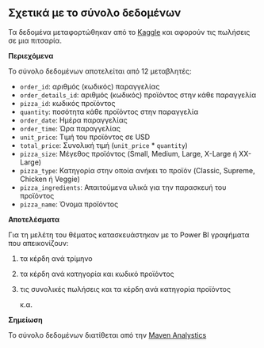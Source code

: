## **Σχετικά με το σύνολο δεδομένων**

Τα δεδομένα μεταφορτώθηκαν από το [Kaggle](https://www.kaggle.com/datasets/shilongzhuang/pizza-sales) και αφορούν τις πωλήσεις σε μια πιτσαρία.



**Περιεχόμενα**

Το σύνολο δεδομένων αποτελείται από 12 μεταβλητές:

- `order_id`: αριθμός (κωδικός) παραγγελίας 
- `order_details_id`: αριθμός (κωδικός) προϊόντος στην κάθε παραγγελία
- `pizza_id`: κωδικός προϊόντος
- `quantity`: ποσότητα κάθε προϊόντος στην παραγγελία
- `order_date`: Ημέρα παραγγελίας
- `order_time`: Ώρα παραγγελίας
- `unit_price`: Τιμή του προϊόντος σε USD
- `total_price`: Συνολική τιμή (`unit_price` * `quantity`)
- `pizza_size`: Μέγεθος προϊόντος (Small, Medium, Large, X-Large ή XX-Large)
- `pizza_type`: Κατηγορία στην οποία ανήκει το προϊόν (Classic, Supreme, Chicken ή Veggie)
- `pizza_ingredients`: Απαιτούμενα υλικά για την παρασκευή του προϊόντος
- `pizza_name`: Όνομα προϊόντος



**Αποτελέσματα**

Για τη μελέτη του θέματος κατασκευάστηκαν με το Power BI γραφήματα που απεικονίζουν:

1. τα κέρδη ανά τρίμηνο

2. τα κέρδη ανά κατηγορία και κωδικό προϊόντος

3. τις συνολικές πωλήσεις και τα κέρδη ανά κατηγορία προϊόντος

   κ.α.



**Σημείωση**

To σύνολο δεδομένων διατίθεται από την [Maven Analystics](https://www.mavenanalytics.io/blog/maven-pizza-challenge)

 